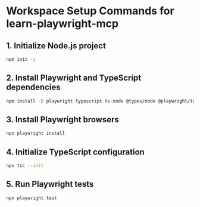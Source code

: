 # Workspace Setup Commands for learn-playwright-mcp

## 1. Initialize Node.js project
```bash
npm init -y
```

## 2. Install Playwright and TypeScript dependencies
```bash
npm install -D playwright typescript ts-node @types/node @playwright/test
```

## 3. Install Playwright browsers
```bash
npx playwright install
```

## 4. Initialize TypeScript configuration
```bash
npx tsc --init
```

## 5. Run Playwright tests
```bash
npx playwright test
```
